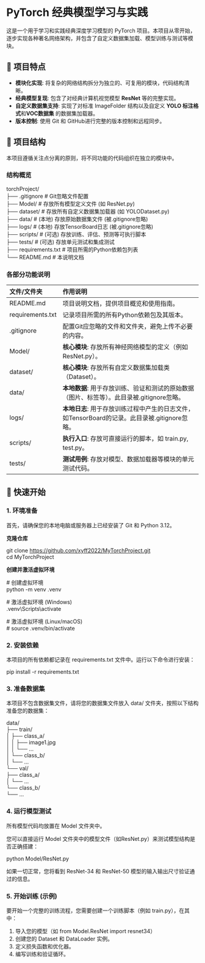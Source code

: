 # PyTorch 经典模型学习与实践

这是一个用于学习和实践经典深度学习模型的 PyTorch 项目。本项目从零开始，逐步实现各种著名网络架构，并包含了自定义数据集加载、模型训练与测试等模块。

## 🌟 项目特点

* **模块化实现**: 将复杂的网络结构拆分为独立的、可复用的模块，代码结构清晰。  
* **经典模型复现**: 包含了对经典计算机视觉模型 **ResNet** 等的完整实现。  
* **自定义数据集支持**: 实现了对标准 ImageFolder 结构以及自定义 **YOLO 标注格式**和**VOC数据集** 的数据集加载器。  
* **版本控制**: 使用 Git 和 GitHub进行完整的版本控制和远程同步。

## 📂 项目结构

本项目遵循关注点分离的原则，将不同功能的代码组织在独立的模块中。

### **结构概览**

torchProject/  
├── .gitignore          \# Git忽略文件配置  
├── Model/              \# 存放所有模型定义文件 (如 ResNet.py)  
├── dataset/            \# 存放所有自定义数据集加载器 (如 YOLODataset.py)  
├── data/               \# (本地) 存放原始数据集文件 (被.gitignore忽略)  
├── logs/               \# (本地) 存放TensorBoard日志 (被.gitignore忽略)  
├── scripts/            \# (可选) 存放训练、评估、预测等可执行脚本  
├── tests/              \# (可选) 存放单元测试和集成测试  
├── requirements.txt    \# 项目所需的Python依赖包列表  
└── README.md           \# 本说明文档

### **各部分功能说明**

| 文件/文件夹      | 作用说明                                                     |
| :--------------- | :----------------------------------------------------------- |
| README.md        | 项目说明文档，提供项目概览和使用指南。                       |
| requirements.txt | 记录项目所需的所有Python依赖包及其版本。                     |
| .gitignore       | 配置Git应忽略的文件和文件夹，避免上传不必要的内容。          |
| Model/           | **核心模块**: 存放所有神经网络模型的定义（例如 ResNet.py）。 |
| dataset/         | **核心模块**: 存放所有自定义数据集加载类（Dataset）。        |
| data/            | **本地数据**: 用于存放训练、验证和测试的原始数据（图片、标签等）。此目录被.gitignore忽略。 |
| logs/            | **本地日志**: 用于存放训练过程中产生的日志文件，如TensorBoard的记录。此目录被.gitignore忽略。 |
| scripts/         | **执行入口**: 存放可直接运行的脚本，如 train.py, test.py。   |
| tests/           | **测试用例**: 存放对模型、数据加载器等模块的单元测试代码。   |

## 🚀 快速开始

### 1\. 环境准备

首先，请确保您的本地电脑或服务器上已经安装了 Git 和 Python 3.12。

**克隆仓库**

git clone https://github.com/xyff2022/MyTorchProject.git  
cd MyTorchProject

**创建并激活虚拟环境**

\# 创建虚拟环境  
python \-m venv .venv

\# 激活虚拟环境 (Windows)  
.venv\\Scripts\\activate

\# 激活虚拟环境 (Linux/macOS)  
\# source .venv/bin/activate

### 2\. 安装依赖

本项目的所有依赖都记录在 requirements.txt 文件中。运行以下命令进行安装：

pip install \-r requirements.txt

### 3\. 准备数据集

本项目不包含数据集文件，请将您的数据集文件放入 data/ 文件夹，按照以下结构准备您的数据集：

data/  
├── train/  
│   ├── class\_a/  
│   │   ├── image1.jpg  
│   │   └── ...  
│   └── class\_b/  
│       └── ...  
└── val/  
    ├── class\_a/  
    │   └── ...  
    └── class\_b/  
        └── ...

### 4\. 运行模型测试

所有模型代码均放置在 Model 文件夹中。

您可以直接运行 Model 文件夹中的模型文件（如ResNet.py）来测试模型结构是否正确搭建：

python Model/ResNet.py

如果一切正常，您将看到 ResNet-34 和 ResNet-50 模型的输入输出尺寸验证通过的信息。

### 5\. 开始训练 (示例)

要开始一个完整的训练流程，您需要创建一个训练脚本（例如 train.py），在其中：

1. 导入您的模型（如 from Model.ResNet import resnet34）  
2. 创建您的 Dataset 和 DataLoader 实例。  
3. 定义损失函数和优化器。  
4. 编写训练和验证循环。